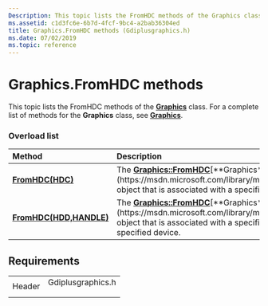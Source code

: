 ```yaml
---
Description: This topic lists the FromHDC methods of the Graphics class. For a complete list of methods for the Graphics class, see Graphics.
ms.assetid: c1d3fc6e-6b7d-4fcf-9bc4-a2bab36304ed
title: Graphics.FromHDC methods (Gdiplusgraphics.h)
ms.date: 07/02/2019
ms.topic: reference
---
```


# Graphics.FromHDC methods

This topic lists the FromHDC methods of the [**Graphics**](https://msdn.microsoft.com/library/ms534453(v=VS.85).aspx) class. For a complete list of methods for the **Graphics** class, see [**Graphics**](https://msdn.microsoft.com/library/ms534453(v=VS.85).aspx).

### Overload list



| Method                                                                      | Description                                                                                                                                                                                                                 |
|:----------------------------------------------------------------------------|:----------------------------------------------------------------------------------------------------------------------------------------------------------------------------------------------------------------------------|
| [**FromHDC(HDC)**](https://msdn.microsoft.com/library/ms535950(v=VS.85).aspx)                | The [**Graphics::FromHDC**](https://msdn.microsoft.com/library/ms535950(v=VS.85).aspx)[**Graphics**](https://msdn.microsoft.com/library/ms534453(v=VS.85).aspx) object that is associated with a specified device context.<br/>                                |
| [**FromHDC(HDD,HANDLE)**](https://msdn.microsoft.com/library/ms535951(v=VS.85).aspx) | The [**Graphics::FromHDC**](https://msdn.microsoft.com/library/ms535951(v=VS.85).aspx)[**Graphics**](https://msdn.microsoft.com/library/ms534453(v=VS.85).aspx) object that is associated with a specified device context and a specified device.<br/> |



## Requirements



|                   |                                                                                              |
|-------------------|----------------------------------------------------------------------------------------------|
| Header<br/> | <dl> <dt>Gdiplusgraphics.h</dt> </dl> |



 

 




